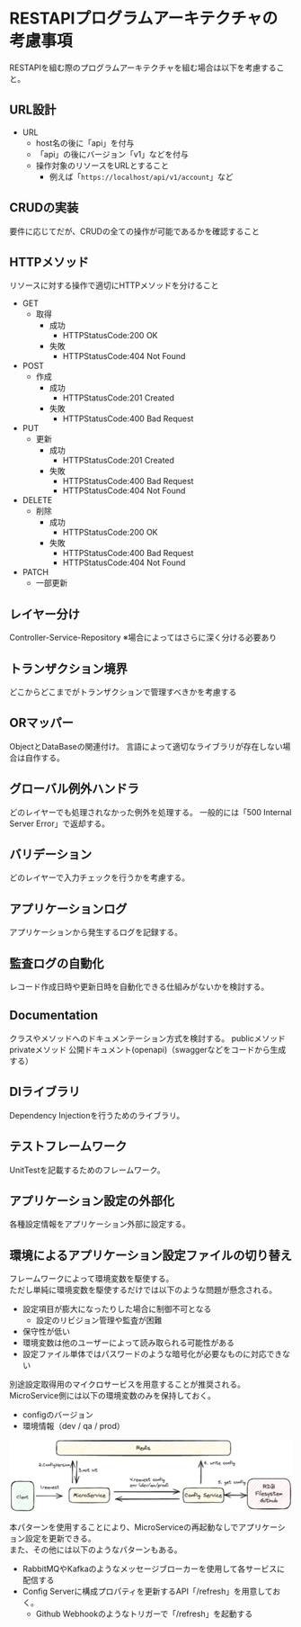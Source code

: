 # RESTAPIプログラムアーキテクチャの考慮事項

RESTAPIを組む際のプログラムアーキテクチャを組む場合は以下を考慮すること。

## URL設計

- URL
  - host名の後に「api」を付与
  - 「api」の後にバージョン「v1」などを付与
  - 操作対象のリソースをURLとすること
    - 例えば「`https://localhost/api/v1/account`」など

## CRUDの実装

要件に応じてだが、CRUDの全ての操作が可能であるかを確認すること

## HTTPメソッド

リソースに対する操作で適切にHTTPメソッドを分けること

- GET
  - 取得
    - 成功
      - HTTPStatusCode:200 OK
    - 失敗
      - HTTPStatusCode:404 Not Found
- POST
  - 作成
    - 成功
      - HTTPStatusCode:201 Created
    - 失敗
      - HTTPStatusCode:400 Bad Request
- PUT
  - 更新
    - 成功
      - HTTPStatusCode:201 Created
    - 失敗
      - HTTPStatusCode:400 Bad Request
      - HTTPStatusCode:404 Not Found
- DELETE
  - 削除
    - 成功
      - HTTPStatusCode:200 OK
    - 失敗
      - HTTPStatusCode:400 Bad Request
      - HTTPStatusCode:404 Not Found
- PATCH
  - 一部更新

## レイヤー分け

Controller-Service-Repository
※場合によってはさらに深く分ける必要あり

## トランザクション境界

どこからどこまでがトランザクションで管理すべきかを考慮する

## ORマッパー

ObjectとDataBaseの関連付け。
言語によって適切なライブラリが存在しない場合は自作する。

## グローバル例外ハンドラ

どのレイヤーでも処理されなかった例外を処理する。
一般的には「500 Internal Server Error」で返却する。

## バリデーション

どのレイヤーで入力チェックを行うかを考慮する。

## アプリケーションログ

アプリケーションから発生するログを記録する。

## 監査ログの自動化

レコード作成日時や更新日時を自動化できる仕組みがないかを検討する。

## Documentation

クラスやメソッドへのドキュメンテーション方式を検討する。
publicメソッド
privateメソッド
公開ドキュメント(openapi)（swaggerなどをコードから生成する）

## DIライブラリ

Dependency Injectionを行うためのライブラリ。

## テストフレームワーク

UnitTestを記載するためのフレームワーク。

## アプリケーション設定の外部化

各種設定情報をアプリケーション外部に設定する。

## 環境によるアプリケーション設定ファイルの切り替え

フレームワークによって環境変数を駆使する。  
ただし単純に環境変数を駆使するだけでは以下のような問題が懸念される。  

- 設定項目が膨大になったりした場合に制御不可となる
  - 設定のリビジョン管理や監査が困難
- 保守性が低い
- 環境変数は他のユーザーによって読み取られる可能性がある
- 設定ファイル単体ではパスワードのような暗号化が必要なものに対応できない

別途設定取得用のマイクロサービスを用意することが推奨される。  
MicroService側には以下の環境変数のみを保持しておく。

- configのバージョン
- 環境情報（dev / qa / prod）

![alt text](images/config.png)


本パターンを使用することにより、MicroServiceの再起動なしでアプリケーション設定を更新できる。  
また、その他には以下のようなパターンもある。

- RabbitMQやKafkaのようなメッセージブローカーを使用して各サービスに配信する
- Config Serverに構成プロパティを更新するAPI「/refresh」を用意しておく。
  - Github Webhookのようなトリガーで「/refresh」を起動する